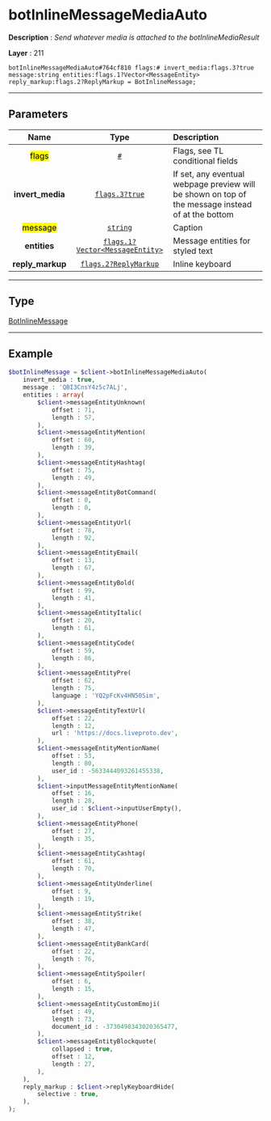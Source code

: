 # botInlineMessageMediaAuto

**Description** : *Send whatever media is attached to the botInlineMediaResult*

**Layer** : 211

```tl
botInlineMessageMediaAuto#764cf810 flags:# invert_media:flags.3?true message:string entities:flags.1?Vector<MessageEntity> reply_markup:flags.2?ReplyMarkup = BotInlineMessage;
```

---

## Parameters

| Name | Type | Description |
| :---: | :---: | :--- |
| <mark>flags</mark> | [`#`](type/#) | Flags, see TL conditional fields |
| **invert_media** | [`flags.3?true`](type/true) | If set, any eventual webpage preview will be shown on top of the message instead of at the bottom |
| <mark>message</mark> | [`string`](type/string) | Caption |
| **entities** | [`flags.1?Vector<MessageEntity>`](type/MessageEntity) | Message entities for styled text |
| **reply_markup** | [`flags.2?ReplyMarkup`](type/ReplyMarkup) | Inline keyboard |

---

## Type

[BotInlineMessage](type/BotInlineMessage)

---

## Example

```php
$botInlineMessage = $client->botInlineMessageMediaAuto(
	invert_media : true,
	message : 'QBI3CnsY4z5c7ALj',
	entities : array(
		$client->messageEntityUnknown(
			offset : 71,
			length : 57,
		),
		$client->messageEntityMention(
			offset : 60,
			length : 39,
		),
		$client->messageEntityHashtag(
			offset : 75,
			length : 49,
		),
		$client->messageEntityBotCommand(
			offset : 0,
			length : 0,
		),
		$client->messageEntityUrl(
			offset : 78,
			length : 92,
		),
		$client->messageEntityEmail(
			offset : 13,
			length : 67,
		),
		$client->messageEntityBold(
			offset : 99,
			length : 41,
		),
		$client->messageEntityItalic(
			offset : 20,
			length : 61,
		),
		$client->messageEntityCode(
			offset : 59,
			length : 86,
		),
		$client->messageEntityPre(
			offset : 62,
			length : 75,
			language : 'YQ2pFcKv4HN50Sim',
		),
		$client->messageEntityTextUrl(
			offset : 22,
			length : 12,
			url : 'https://docs.liveproto.dev',
		),
		$client->messageEntityMentionName(
			offset : 53,
			length : 80,
			user_id : -5633444093261455338,
		),
		$client->inputMessageEntityMentionName(
			offset : 16,
			length : 28,
			user_id : $client->inputUserEmpty(),
		),
		$client->messageEntityPhone(
			offset : 27,
			length : 35,
		),
		$client->messageEntityCashtag(
			offset : 61,
			length : 70,
		),
		$client->messageEntityUnderline(
			offset : 9,
			length : 19,
		),
		$client->messageEntityStrike(
			offset : 38,
			length : 47,
		),
		$client->messageEntityBankCard(
			offset : 22,
			length : 76,
		),
		$client->messageEntitySpoiler(
			offset : 6,
			length : 15,
		),
		$client->messageEntityCustomEmoji(
			offset : 49,
			length : 73,
			document_id : -3730490343020365477,
		),
		$client->messageEntityBlockquote(
			collapsed : true,
			offset : 12,
			length : 27,
		),
	),
	reply_markup : $client->replyKeyboardHide(
		selective : true,
	),
);
```